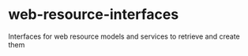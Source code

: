 # web-resource-interfaces
Interfaces for web resource models and services to retrieve and create them
